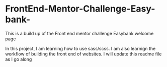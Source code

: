 # FrontEnd-Mentor-Challenge-Easy-bank-
This is a build up of the Front end mentor challenge Easybank welcome page

In this project, I am learning how to use sass/scss.
I am also learnign the workflow of building the front end of websites.
I will update this readme file as I go along

